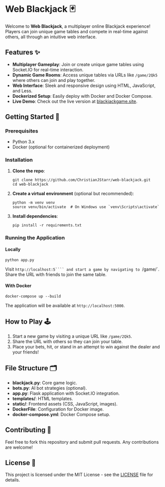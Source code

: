 # Web Blackjack 🃏

Welcome to **Web Blackjack**, a multiplayer online Blackjack experience! Players can join unique game tables and compete in real-time against others, all through an intuitive web interface.

## Features ✨

- **Multiplayer Gameplay**: Join or create unique game tables using Socket.IO for real-time interaction.
- **Dynamic Game Rooms**: Access unique tables via URLs like `/game/2Qk5` where others can join and play together.
- **Web Interface**: Sleek and responsive design using HTML, JavaScript, and Less.
- **Dockerized Setup**: Easily deploy with Docker and Docker Compose.
- **Live Demo**: Check out the live version at [blackjackgame.site](https://blackjackgame.site).

## Getting Started 🚀

### Prerequisites

- Python 3.x
- Docker (optional for containerized deployment)

### Installation

1. **Clone the repo**:
   ```
   git clone https://github.com/ChristianJStarr/web-blackjack.git
   cd web-blackjack
   ```

2. **Create a virtual environment** (optional but recommended):
   ```
   python -m venv venv
   source venv/bin/activate  # On Windows use `venv\Scripts\activate`
   ```

3. **Install dependencies**:
   ```
   pip install -r requirements.txt
   ```

### Running the Application

#### Locally
```
python app.py
```
Visit `http://localhost:5```` and start a game by navigating to `/game/<your-table-id>`. Share the URL with friends to join the same table.

#### With Docker
```
docker-compose up --build
```
The application will be available at `http://localhost:5000`.

## How to Play 🕹️

1. Start a new game by visiting a unique URL like `/game/2Qk5`.
2. Share the URL with others so they can join your table.
3. Place your bets, hit, or stand in an attempt to win against the dealer and your friends!

## File Structure 🗂️

- **blackjack.py**: Core game logic.
- **bots.py**: AI bot strategies (optional).
- **app.py**: Flask application with Socket.IO integration.
- **templates/**: HTML templates.
- **static/**: Frontend assets (CSS, JavaScript, images).
- **DockerFile**: Configuration for Docker image.
- **docker-compose.yml**: Docker Compose setup.

## Contributing 🤝

Feel free to fork this repository and submit pull requests. Any contributions are welcome!

## License 📄

This project is licensed under the MIT License - see the [LICENSE](LICENSE) file for details.